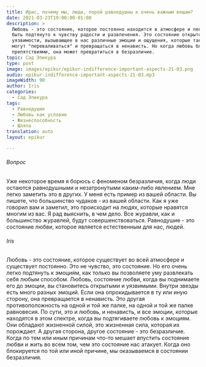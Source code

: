 ```yaml
---
title: Ирис, почему мы, люди, порой равнодушны к очень важным вещам?
date: 2021-03-23T19:00:00-01:00
description: >
  Любовь - это состояние, которое постоянно находится в атмосфере и легко может
  быть подтянуто к чувству радости и развлечения. Это состояние открытости и
  уязвимости, вызывающее в нас различные эмоции и ощущения, которые также иногда
  могут "переваливаться" и превращаться в ненависть. Но когда любовь блокируется
  препятствиями, она может превратиться в безразличие.
topic: Сад Эпикура
type: post
image: images/epikur/epikur-indifference-important-aspects-21-03.png
audio: epikur-indifference-important-aspects-21-03.mp3
imageWidth: 90
author: Iris
categories:
  - Сад Эпикура
tags:
  - Равнодушие
  - Любовь как условие
  - Жизнеспособность
  - Шляпа
translation: auto
layout: epikur

---
```


###### Вопрос
Уже некоторое время я борюсь с феноменом безразличия, когда люди остаются равнодушными и незатронутыми каким-либо явлением.
Мне легко заметить это в других.
У меня есть пример из вашей области.
Вы пишете, что большинство чудаков - из вашей области.
Как я уже говорил вам и заметил, это происходит на людях, которые нравятся многим из вас.
Я рад выяснить, в чем дело.
Все журавли, как и большинство журавлей, будут совершенствоваться.
Равнодушие - это состояние любви, которое является естественным для нас, людей.

###### Iris
Любовь - это состояние, которое существует во всей атмосфере и существует постоянно.
Это не чувство, это состояние.
Но его очень легко подтянуть к эмоциям, как только вы позволяете уму развлекать себя любым способом.
Любовь, состояние любви, когда вы поднимаете его до эмоции, вы становитесь открытыми и уязвимыми.
Внутри звезды есть много разных эмоций.
Если она опрокидывается в ту или иную сторону, она превращается в ненависть.
Это другая противоположность на одной и той же палке, на одной и той же палке равновесия.
По сути, это и любовь, и ненависть, и все эмоции, которые находятся в этом спектре, когда вы подтягиваете любовь к эмоциям.
Они обладают жизненной силой, это жизненная сила, которая их порождает.
А другая сторона, другое состояние - это безразличие.
Когда по тем или иным причинам что-то мешает впустить состояние любви и жить во всем том, чем это состояние нас атакует.
Когда оно блокируется по той или иной причине, мы оказываемся в состоянии безразличия.
